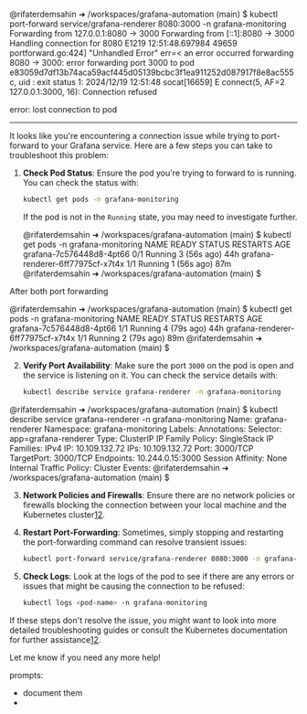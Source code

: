 @rifaterdemsahin ➜ /workspaces/grafana-automation (main) $ kubectl port-forward service/grafana-renderer 8080:3000 -n grafana-monitoring
Forwarding from 127.0.0.1:8080 -> 3000
Forwarding from [::1]:8080 -> 3000
Handling connection for 8080
E1219 12:51:48.697984   49659 portforward.go:424] "Unhandled Error" err=<
        an error occurred forwarding 8080 -> 3000: error forwarding port 3000 to pod e83059d7df13b74aca59acf445d05139bcbc3f1ea911252d087917f8e8ac555c, uid : exit status 1: 2024/12/19 12:51:48 socat[16659] E connect(5, AF=2 127.0.0.1:3000, 16): Connection refused
 >
error: lost connection to pod

----------

It looks like you're encountering a connection issue while trying to port-forward to your Grafana service. Here are a few steps you can take to troubleshoot this problem:

1. **Check Pod Status**: Ensure the pod you're trying to forward to is running. You can check the status with:
   ```sh
   kubectl get pods -n grafana-monitoring
   ```
   If the pod is not in the `Running` state, you may need to investigate further.

   @rifaterdemsahin ➜ /workspaces/grafana-automation (main) $    kubectl get pods -n grafana-monitoring
NAME                                READY   STATUS    RESTARTS      AGE
grafana-7c576448d8-4pt66            0/1     Running   3 (56s ago)   44h
grafana-renderer-6ff77975cf-x7t4x   1/1     Running   1 (56s ago)   87m
@rifaterdemsahin ➜ /workspaces/grafana-automation (main) $ 

After both port forwarding

@rifaterdemsahin ➜ /workspaces/grafana-automation (main) $ kubectl get pods -n grafana-monitoring
NAME                                READY   STATUS    RESTARTS      AGE
grafana-7c576448d8-4pt66            1/1     Running   4 (79s ago)   44h
grafana-renderer-6ff77975cf-x7t4x   1/1     Running   2 (79s ago)   89m
@rifaterdemsahin ➜ /workspaces/grafana-automation (main) $ 





2. **Verify Port Availability**: Make sure the port `3000` on the pod is open and the service is listening on it. You can check the service details with:
   ```sh
   kubectl describe service grafana-renderer -n grafana-monitoring
   ```

@rifaterdemsahin ➜ /workspaces/grafana-automation (main) $ kubectl describe service grafana-renderer -n grafana-monitoring
Name:                     grafana-renderer
Namespace:                grafana-monitoring
Labels:                   <none>
Annotations:              <none>
Selector:                 app=grafana-renderer
Type:                     ClusterIP
IP Family Policy:         SingleStack
IP Families:              IPv4
IP:                       10.109.132.72
IPs:                      10.109.132.72
Port:                     <unset>  3000/TCP
TargetPort:               3000/TCP
Endpoints:                10.244.0.15:3000
Session Affinity:         None
Internal Traffic Policy:  Cluster
Events:                   <none>
@rifaterdemsahin ➜ /workspaces/grafana-automation (main) $ 






3. **Network Policies and Firewalls**: Ensure there are no network policies or firewalls blocking the connection between your local machine and the Kubernetes cluster[1](https://www.baeldung.com/ops/kubernetes-timeout-issue-port-forwarding)[2](https://bobcares.com/blog/kubernetes-an-error-occurred-forwarding/).

4. **Restart Port-Forwarding**: Sometimes, simply stopping and restarting the port-forwarding command can resolve transient issues:
   ```sh
   kubectl port-forward service/grafana-renderer 8080:3000 -n grafana-monitoring
   ```

5. **Check Logs**: Look at the logs of the pod to see if there are any errors or issues that might be causing the connection to be refused:
   ```sh
   kubectl logs <pod-name> -n grafana-monitoring
   ```

If these steps don't resolve the issue, you might want to look into more detailed troubleshooting guides or consult the Kubernetes documentation for further assistance[1](https://www.baeldung.com/ops/kubernetes-timeout-issue-port-forwarding)[2](https://bobcares.com/blog/kubernetes-an-error-occurred-forwarding/).

Let me know if you need any more help!

prompts:
- document them
- 